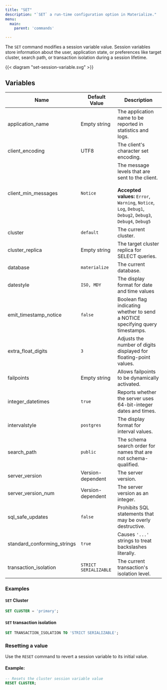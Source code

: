 ```yaml
---
title: "SET"
description: "`SET` a run-time configuration option in Materialize."
menu:
  main:
    parent: 'commands'

---
```


The `SET` command modifies a session variable value. Session variables store information about the user, application state, or preferences like target cluster, search path, or transaction isolation during a session lifetime.


{{< diagram "set-session-variable.svg" >}}

## Variables

Name                                        | Default Value | Description   |
--------------------------------------------|---------------|---------------|
application_name                            | Empty string  | The application name to be reported in statistics and logs.|
client_encoding                             | UTF8          | The client's character set encoding.
client_min_messages                         | `Notice`      | The message levels that are sent to the client. <br/><br/> **Accepted values:** `Error`, `Warning`, `Notice`, `Log`, `Debug1`, `Debug2`, `Debug3`, `Debug4`, `Debug5`
cluster                                     | `default`     | The current cluster.
cluster_replica                             | Empty string  | The target cluster replica for SELECT queries.
database                                    | `materialize` | The current database.
datestyle                                   | `ISO, MDY`      | The display format for date and time values
emit_timestamp_notice                       | `false`         | Boolean flag indicating whether to send a NOTICE specifying query timestamps.
extra_float_digits                          | `3`           | Adjusts the number of digits displayed for floating-point values.
failpoints                                  | Empty string    | Allows failpoints to be dynamically activated.
integer_datetimes                           | `true`        | Reports whether the server uses 64-bit-integer dates and times.
intervalstyle                               | `postgres`             | The display format for interval values.
search_path                                 | `public`      | The schema search order for names that are not schema-qualified.
server_version                              | Version-dependent             | The server version.
server_version_num                          | Version-dependent             | The server version as an integer.
sql_safe_updates                            | `false`             | Prohibits SQL statements that may be overly destructive.
standard_conforming_strings                 | `true`             | Causes `'...'` strings to treat backslashes literally.
transaction_isolation                       | `STRICT SERIALIZABLE`             | The current transaction's isolation level.


### Examples

#### `SET` Cluster

```sql
SET CLUSTER = 'primary';
```

#### `SET` transaction isolation

```sql
SET TRANSACTION_ISOLATION TO 'STRICT SERIALIZABLE';
```

<!-- #### `SET` Statement timeout

Setting statements a one minute timeout:

```sql
SET statement_timeout = '1min';
``` -->

### Resetting a value

Use the `RESET` command to revert a session variable to its initial value.

#### Example:
```sql
-- Resets the cluster session variable value
RESET CLUSTER;
```


<!-- Do we support statement_timeout? We can change the value but has no effect. -->

<!-- statement_timeout                           | `10 seconds`             | The maximum allowed duration of `INSERT`, `SELECT`, `UPDATE`, and `DELETE` operations.
idle_in_transaction_session_timeout         | `120 seconds`             | The maximum allowed duration that a session can sit idle in a transaction before being terminated. A value of zero disables the timeout. -->

<!-- We only support UTC value -->
<!-- timezone                                    | `UTC`             | The time zone for displaying and interpreting time stamps. -->
<!--?build_info                                 | Text          | -             | Returns the value of the `mz_version` configuration parameter. | -->
<!--?real_time_recency                          | Text          | -             | Feature flag indicating whether real time recency is enabled (Materialize) -->

<!--
emit_timestamp_notice                       | Text          | -             | Boolean flag indicating whether to send a NOTICE specifying query timestamps (Materialize).
emit_trace_id_notice                        | Text          | -             | Boolean flag indicating whether to send a NOTICE specifying the trace id when available (Materialize).
mock_audit_event_timestamp                  | Text          | -             | Mocked timestamp to use for audit events for testing purposes
?max_aws_privatelink_connections            | Text          | -             | The maximum number of AWS PrivateLink connections in the region, across all schemas (Materialize).
max_tables                                  | Text          | -             | The maximum number of tables in the region, across all schemas (Materialize).
max_sources                                 | Text          | -             | The maximum number of sources in the region, across all schemas (Materialize).
max_sinks                                   | Text          | -             | The maximum number of sinks in the region, across all schemas (Materialize).
max_materialized_views                      | Text          | -             | The maximum number of sinks in the region, across all schemas (Materialize).
max_clusters                                | Text          | -             | The maximum number of clusters in the region (Materialize).
max_replicas_per_cluster                    | Text          | -             | The maximum number of replicas of a single cluster (Materialize).
max_databases                               | Text          | -             | The maximum number of databases in the region (Materialize).
max_schemas_per_database                    | Text          | -             | The maximum number of schemas in a database (Materialize).
max_objects_per_schema                      | Text          | -             | The maximum number of objects in a schema (Materialize).
max_secrets                                 | Text          | -             | The maximum number of objects in a schema (Materialize).
max_roles                                   | Text          | -             | The maximum number of roles in the region (Materialize).
max_result_size                             | Text          | -             | The maximum size in bytes for a single query's result (Materialize).
metrics_retention                           | Text          | -             | The time to retain cluster utilization metrics (Materialize).
allowed_cluster_replica_sizes               | Text          | -             | The allowed sizes when creating a new cluster replica (Materialize).
persist_blob_target_size                    | Text          | -             | A target maximum size of persist blob payloads in bytes (Materialize).
persist_compaction_minimum_timeout          | Text          | -             | The minimum amount of time to allow a persist compaction request to run before timing it out.
crdb_connect_timeout                        | Text          | -             | The connection timeout to Cockroach used by persist.
-->